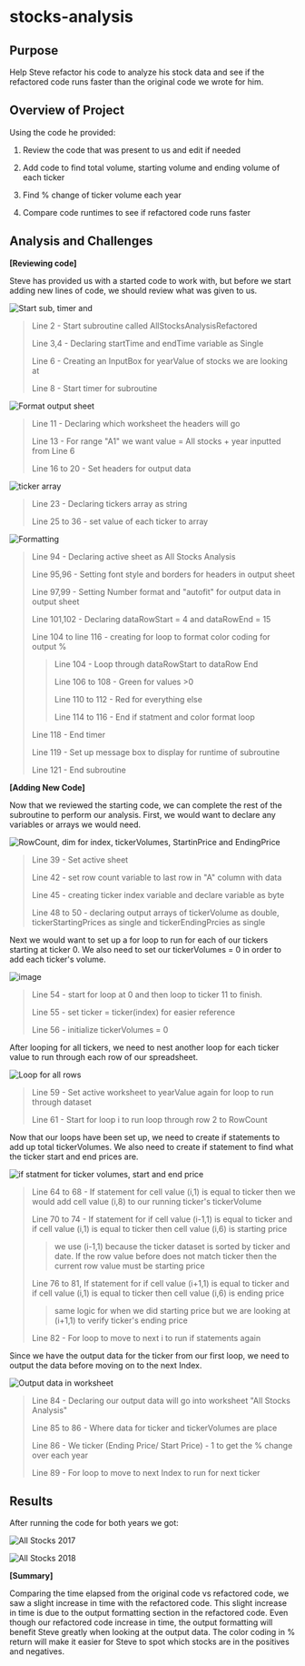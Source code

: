 # stocks-analysis
## **Purpose**

Help Steve refactor his code to analyze his stock data and see if the refactored code runs faster than the original code we wrote for him.

## **Overview of Project**

Using the code he provided:

1. Review the code that was present to us and edit if needed

3. Add code to find total volume, starting volume and ending volume of each ticker

4. Find % change of ticker volume each year

5. Compare code runtimes to see if refactored code runs faster

## **Analysis and Challenges**

**[Reviewing code]**

Steve has provided us with a started code to work with, but before we start adding new lines of code, we should review what was given to us.

![Start sub, timer and](https://user-images.githubusercontent.com/96326293/148659851-80318037-090d-47ef-8692-013a9b3c956e.PNG)
>Line 2 - Start subroutine called AllStocksAnalysisRefactored
>
>Line 3,4 - Declaring startTime and endTime variable as Single
>
>Line 6 - Creating an InputBox for yearValue of stocks we are looking at
>
>Line 8 - Start timer for subroutine

![Format output sheet](https://user-images.githubusercontent.com/96326293/148659982-de0a2661-98b1-4fcd-a5d7-96ef457cb5f6.PNG)
>Line 11 - Declaring which worksheet the headers will go
>
>Line 13 - For range "A1" we want value = All stocks + year inputted from Line 6
>
>Line 16 to 20 - Set headers for output data

![ticker array](https://user-images.githubusercontent.com/96326293/148660161-61f9e1a4-3ede-41ff-8e9e-b0078bb17e21.PNG)
>Line 23 - Declaring tickers array as string
>
>Line 25 to 36 - set value of each ticker to array

![Formatting](https://user-images.githubusercontent.com/96326293/148660243-98bbdf28-914d-450f-b457-b5db056cefa4.PNG)
>Line 94 - Declaring active sheet as All Stocks Analysis
>
>Line 95,96 - Setting font style and borders for headers in output sheet
>
>Line 97,99 - Setting Number format and "autofit" for output data in output sheet
>
>Line 101,102 - Declaring dataRowStart = 4 and dataRowEnd = 15
>
>Line 104 to line 116 - creating for loop to format color coding for output %
>
>>Line 104 - Loop through dataRowStart to dataRow End
>>
>>Line 106 to 108 - Green for values >0
>>
>>Line 110 to 112 - Red for everything else
>>
>>Line 114 to 116 - End if statment and color format loop
>
>Line 118 - End timer
>
>Line 119 - Set up message box to display for runtime of subroutine
>
>Line 121 - End subroutine

**[Adding New Code]**


Now that we reviewed the starting code, we can complete the rest of the subroutine to perform our analysis. First, we would want to declare any variables or arrays we would need.

![RowCount, dim for index, tickerVolumes, StartinPrice and EndingPrice](https://user-images.githubusercontent.com/96326293/148661289-5c607164-d34b-465f-b190-737af5010959.PNG)
>Line 39 - Set active sheet
>
>Line 42 - set row count variable to last row in "A" column with data
>
>Line 45 - creating ticker index variable and declare variable as byte
>
>Line 48 to 50 - declaring output arrays of tickerVolume as double, tickerStartingPrices as single and tickerEndingPrcies as single


Next we would want to set up a for loop to run for each of our tickers starting at ticker 0.
We also need to set our tickerVolumes = 0 in order to add each ticker's volume.

![image](https://user-images.githubusercontent.com/96326293/148663022-5853acd6-5e6e-4ee1-9c28-ff3664bc2cc3.png)
>Line 54 - start for loop at 0 and then loop to ticker 11 to finish.
>
>Line 55 - set ticker = ticker(index) for easier reference
>
>Line 56 - initialize tickerVolumes = 0


After looping for all tickers, we need to nest another loop for each ticker value to run through each row of our spreadsheet.

![Loop for all rows](https://user-images.githubusercontent.com/96326293/148663147-2d1129f9-2374-4475-8ae8-cc4491d0f2c9.PNG)
>Line 59 - Set active worksheet to yearValue again for loop to run through dataset
>
>Line 61 - Start for loop i to run loop through row 2 to RowCount


Now that our loops have been set up, we need to create if statements to add up total tickerVolumes. We also need to create if statement to find what the ticker start and end prices are.

![if statment for ticker volumes, start and end price](https://user-images.githubusercontent.com/96326293/148663517-c0aa0957-2113-40c3-8af4-c985841cfb7b.PNG)
>Line 64 to 68 - If statement for cell value (i,1) is equal to ticker then we would add cell value (i,8) to our running ticker's tickerVolume
>
>Line 70 to 74 - If statement for if cell value (i-1,1) is equal to ticker and if cell value (i,1) is equal to ticker then cell value (i,6) is starting price
>
>>we use (i-1,1) because the ticker dataset is sorted by ticker and date. If the row value before does not match ticker then the current row value must be starting price
>
>Line 76 to 81, If statement for if cell value (i+1,1) is equal to ticker and if cell value (i,1) is equal to ticker then cell value (i,6) is ending price
>
>>same logic for when we did starting price but we are looking at (i+1,1) to verify ticker's ending price
>
>Line 82 - For loop to move to next i to run if statements again


Since we have the output data for the ticker from our first loop, we need to output the data before moving on to the next Index.

![Output data in worksheet](https://user-images.githubusercontent.com/96326293/148667699-f5704f12-651b-490f-9ae2-5e1eee6c795e.PNG)
>Line 84 - Declaring our output data will go into worksheet "All Stocks Analysis"
>
>Line 85 to 86 - Where data for ticker and tickerVolumes are place
>
>Line 86 - We ticker (Ending Price/ Start Price) - 1 to get the %  change over each year
>
>Line 89 - For loop to move to next Index to run for next ticker

## **Results**

After running the code for both years we got:

![All Stocks 2017](https://user-images.githubusercontent.com/96326293/148668392-5ad201cf-4579-4ce6-93d0-959983e36480.png)

![All Stocks 2018](https://user-images.githubusercontent.com/96326293/148668395-9158f2a8-0a56-4682-bfab-36010a60b0da.png)

**[Summary]**

Comparing the time elapsed from the original code vs refactored code, we saw a slight increase in time with the refactored code.
This slight increase in time is due to the output formatting section in the refactored code.
Even though our refactored code increase in time, the output formatting will benefit Steve greatly when looking at the output data.
The color coding in % return will make it easier for Steve to spot which stocks are in the positives and negatives.
